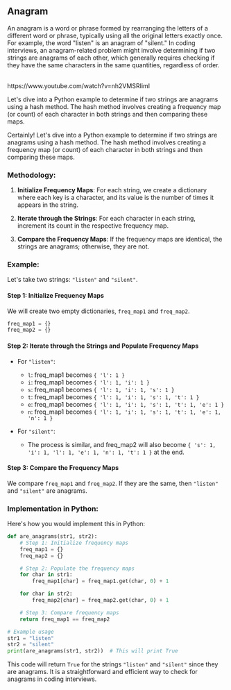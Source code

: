 <h2>Anagram</h2>
<p>An anagram is a word or phrase formed by rearranging the letters of a different word or phrase, typically using all the original letters exactly once. For example, the word "listen" is an anagram of "silent." In coding interviews, an anagram-related problem might involve determining if two strings are anagrams of each other, which generally requires checking if they have the same characters in the same quantities, regardless of order.</p>
<br>
<a>https://www.youtube.com/watch?v=nh2VMSRIimI</a>

<p>Let's dive into a Python example to determine if two strings are anagrams using a hash method. The hash method involves creating a frequency map (or count) of each character in both strings and then comparing these maps.</p>

<p>Certainly! Let's dive into a Python example to determine if two strings are anagrams using a hash method. The hash method involves creating a frequency map (or count) of each character in both strings and then comparing these maps.

### Methodology:
1. **Initialize Frequency Maps**: For each string, we create a dictionary where each key is a character, and its value is the number of times it appears in the string.

2. **Iterate through the Strings**: For each character in each string, increment its count in the respective frequency map.

3. **Compare the Frequency Maps**: If the frequency maps are identical, the strings are anagrams; otherwise, they are not.

### Example:
Let's take two strings: `"listen"` and `"silent"`.

#### Step 1: Initialize Frequency Maps
We will create two empty dictionaries, `freq_map1` and `freq_map2`.

```python
freq_map1 = {}
freq_map2 = {}
```

#### Step 2: Iterate through the Strings and Populate Frequency Maps
- For `"listen"`:
  - `l`: freq_map1 becomes `{ 'l': 1 }`
  - `i`: freq_map1 becomes `{ 'l': 1, 'i': 1 }`
  - `s`: freq_map1 becomes `{ 'l': 1, 'i': 1, 's': 1 }`
  - `t`: freq_map1 becomes `{ 'l': 1, 'i': 1, 's': 1, 't': 1 }`
  - `e`: freq_map1 becomes `{ 'l': 1, 'i': 1, 's': 1, 't': 1, 'e': 1 }`
  - `n`: freq_map1 becomes `{ 'l': 1, 'i': 1, 's': 1, 't': 1, 'e': 1, 'n': 1 }`

- For `"silent"`:
  - The process is similar, and freq_map2 will also become `{ 's': 1, 'i': 1, 'l': 1, 'e': 1, 'n': 1, 't': 1 }` at the end.

#### Step 3: Compare the Frequency Maps
We compare `freq_map1` and `freq_map2`. If they are the same, then `"listen"` and `"silent"` are anagrams.

### Implementation in Python:
Here's how you would implement this in Python:

```python
def are_anagrams(str1, str2):
    # Step 1: Initialize frequency maps
    freq_map1 = {}
    freq_map2 = {}

    # Step 2: Populate the frequency maps
    for char in str1:
        freq_map1[char] = freq_map1.get(char, 0) + 1

    for char in str2:
        freq_map2[char] = freq_map2.get(char, 0) + 1

    # Step 3: Compare frequency maps
    return freq_map1 == freq_map2

# Example usage
str1 = "listen"
str2 = "silent"
print(are_anagrams(str1, str2))  # This will print True
```

This code will return `True` for the strings `"listen"` and `"silent"` since they are anagrams. It is a straightforward and efficient way to check for anagrams in coding interviews.</p>